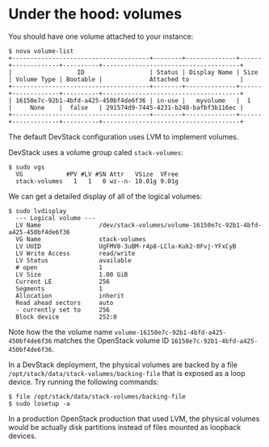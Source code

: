 # Under the hood: volumes

You should have one volume attached to your instance:

    $ nova volume-list
    +--------------------------------------+--------+--------------+------+-------------+----------+--------------------------------------+
    |                  ID                  | Status | Display Name | Size | Volume Type | Bootable |             Attached to              |
    +--------------------------------------+--------+--------------+------+-------------+----------+--------------------------------------+
    | 16150e7c-92b1-4bfd-a425-450bf4de6f36 | in-use |   myvolume   |  1   |     None    |  false   | 291574d9-7445-4231-b248-bafbf3b116ec |
    +--------------------------------------+--------+--------------+------+-------------+----------+--------------------------------------+

The default DevStack configuration uses LVM to implement volumes.

DevStack uses a volume group caled `stack-volumes`:

    $ sudo vgs
      VG            #PV #LV #SN Attr   VSize  VFree
      stack-volumes   1   1   0 wz--n- 10.01g 9.01g

We can get a detailed display of all of the logical volumes:

    $ sudo lvdisplay
      --- Logical volume ---
      LV Name                /dev/stack-volumes/volume-16150e7c-92b1-4bfd-a425-450bf4de6f36
      VG Name                stack-volumes
      LV UUID                UgFMV0-3uBM-r4p8-LCla-Kuk2-0Fvj-YFxCyB
      LV Write Access        read/write
      LV Status              available
      # open                 1
      LV Size                1.00 GiB
      Current LE             256
      Segments               1
      Allocation             inherit
      Read ahead sectors     auto
      - currently set to     256
      Block device           252:0

Note how the the volume name `volume-16150e7c-92b1-4bfd-a425-450bf4de6f36`
matches the OpenStack volume ID `16150e7c-92b1-4bfd-a425-450bf4de6f36`.


In a DevStack deployment, the physical volumes are backed by a file `/opt/stack/data/stack-volumes/backing-file`
that is exposed as a loop device. Try running the following commands:

    $ file /opt/stack/data/stack-volumes/backing-file
    $ sudo losetup -a


In a production OpenStack production that used LVM, the physical volumes
would be actually disk partitions instead of files mounted as loopback devices.
